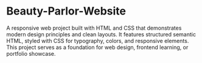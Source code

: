 # Beauty-Parlor-Website
A responsive web project built with HTML and CSS that demonstrates modern design principles and clean layouts. It features structured semantic HTML, styled with CSS for typography, colors, and responsive elements. This project serves as a foundation for web design, frontend learning, or portfolio showcase.
